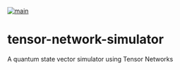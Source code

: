 [![main](https://github.com/nahumsa/tensor-network-simulator/actions/workflows/main.yaml/badge.svg?branch=main)](https://github.com/nahumsa/tensor-network-simulator/actions/workflows/main.yaml)

# tensor-network-simulator
A quantum state vector simulator using Tensor Networks
